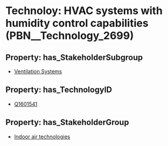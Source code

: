 # Technoloy: __HVAC systems with humidity control capabilities__ (PBN__Technology_2699)

## Property: has_StakeholderSubgroup

* [Ventilation Systems](PBN__TechSubgroup_77)

## Property: has_TechnologyID

* [Q1601541](Q1601541)

## Property: has_StakeholderGroup

* [Indoor air technologies](PBN__TechGroup_13)

